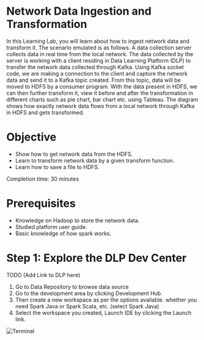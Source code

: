 # Network Data Ingestion and Transformation

In this Learning Lab, you will learn about how to ingest network data and transform it.  The scenario emulated is as follows.  A data collection server collects data in real time from the local network. The data collected by the server is working with a client residing in Data Learning Platform (DLP) to transfer the network data collected through Kafka. Using Kafka socket code, we are making a connection to the client and capture the network data and send it to a Kafka topic created. From this topic, data will be moved to HDFS by a consumer program. With the data present in HDFS, we can then further transform it, view it before and after the transformation in different charts such as pie chart, bar chart etc. using Tableau. The diagram shows how exactly network data flows from a local network through Kafka in HDFS and gets transformed.


# Objective

*	Show how to get network data from the HDFS.
*	Learn to transform network data by a given transform function.
*	Learn how to save a file to HDFS.

Completion time: 30 minutes

# Prerequisites

*	Knowledge on Hadoop to store the network data.
*	Studied platform user guide.
*	Basic knowledge of how spark works.

# Step 1: Explore the DLP Dev Center

TODO (Add Link to DLP here)

1. Go to Data Repository to browse data source
1. Go to the development area by clicking Development Hub.
1. Then create a new workspace as per the options available. whether you need Spark Java or Spark Scala, etc. (select Spark Java)
1. Select the workspace you created, Launch IDE by clicking the Launch link.

![Terminal](/posts/files/net-data-ingest-trans/assets/images/ide1.png)
